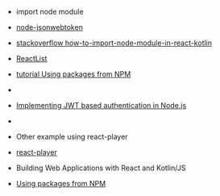 
* import node module
* [node-jsonwebtoken](https://github.com/auth0/node-jsonwebtoken)
* [stackoverflow how-to-import-node-module-in-react-kotlin](https://stackoverflow.com/questions/51431848/how-to-import-node-module-in-react-kotlin)
* [ReactList](https://github.com/Jolanrensen/react-list-Kotlin-JS-React-wrapper/blob/master/reactList/ReactList.kt)
* [tutorial Using packages from NPM](https://play.kotlinlang.org/hands-on/Building%20Web%20Applications%20with%20React%20and%20Kotlin%20JS/07_Using_Packages_From_NPM?_ga=2.154586872.1702983260.1592998010-683286877.1583236265)
* 
* [Implementing JWT based authentication in Node.js](https://www.sohamkamani.com/blog/javascript/2019-03-29-node-jwt-authentication/)
*

* Other example using react-player
* [react-player](https://github.com/CookPete/react-player#usage)
* Building Web Applications with React and Kotlin/JS
* [Using packages from NPM](https://play.kotlinlang.org/hands-on/Building%20Web%20Applications%20with%20React%20and%20Kotlin%20JS/07_Using_Packages_From_NPM?_ga=2.154586872.1702983260.1592998010-683286877.1583236265)
